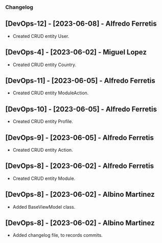 ﻿### Changelog

## [DevOps-12] - [2023-06-08] - Alfredo Ferretis
* Created CRUD entity User.

## [DevOps-4] - [2023-06-02] - Miguel Lopez
* Created CRUD entity Country.

## [DevOps-11] - [2023-06-05] - Alfredo Ferretis
* Created CRUD entity ModuleAction.

## [DevOps-10] - [2023-06-05] - Alfredo Ferretis
* Created CRUD entity Profile.

## [DevOps-9] - [2023-06-05] - Alfredo Ferretis
* Created CRUD entity Action.

## [DevOps-8] - [2023-06-02] - Alfredo Ferretis
* Created CRUD entity Module.

## [DevOps-8] - [2023-06-02] - Albino Martinez
* Added BaseViewModel class.

## [DevOps-8] - [2023-06-02] - Albino Martinez
* Added changelog file, to records commits.
